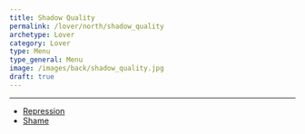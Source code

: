 ```yaml
---
title: Shadow Quality
permalink: /lover/north/shadow_quality
archetype: Lover
category: Lover
type: Menu
type_general: Menu
image: /images/back/shadow_quality.jpg
draft: true
---
```


---
- [Repression](/lover/north/shadow_quality/repression)
- [Shame](/lover/north/shadow_quality/shame)
